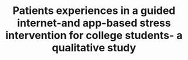 --- 
abstract: '' 
authors: 
 - RJ Fleischmann
 -  M Harrer
 -  AC Zarski
 -  H Baumeister
 -  D Lehr
 -  admin
doi: '' 
featured: false 
publication: '*Internet interventions*, 132' 
publication_short: '' 
publishDate: '2018-01-01' 
title: 'Patients experiences in a guided internet-and app-based stress intervention for college students- a qualitative study' 
url_code: '' 
url_dataset: '' 
url_pdf: '' 
url_poster: '' 
url_project: '' 
url_slides: '' 
url_source: '' 
url_video: '' 
---